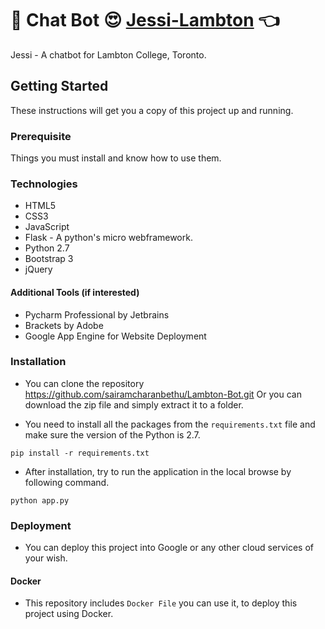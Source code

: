 # :school: Chat Bot :heart_eyes:  [Jessi-Lambton](https://chatbot-lambton.appspot.com/) :point_left:
Jessi - A chatbot for Lambton College, Toronto.

## Getting Started
These instructions will get you a copy of this project up and running.

### Prerequisite
Things you must install and know how to use them.

### Technologies
* HTML5
* CSS3
* JavaScript
* Flask - A python's micro webframework.
* Python 2.7
* Bootstrap 3
* jQuery

#### Additional Tools (if interested)
* Pycharm Professional by Jetbrains
* Brackets by Adobe
* Google App Engine for Website Deployment

### Installation

- You can clone the repository 
https://github.com/sairamcharanbethu/Lambton-Bot.git
Or you can download the zip file and simply extract it to a folder.

* You need to install all the packages from the `requirements.txt` file and make sure the version of the Python is 2.7.

```
pip install -r requirements.txt
```

* After installation, try to run the application in the local browse by following command.

```
python app.py
```

### Deployment
* You can deploy this project into Google or any other cloud services of your wish.

#### Docker
* This repository includes ``Docker File`` you can use it, to deploy this project using Docker.




